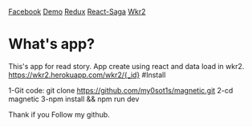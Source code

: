 [Facebook](http:fb.com/0.anhsang.0)
[Demo](http://magneticer.com)
[Redux](https://www.npmjs.com/package/redux)
[React-Saga](https://www.npmjs.com/package/redux-saga)
[Wkr2](https://wkr2.herokuapp.com/wkr2/4)
# What's app?
This's app for read story.
App create using  react and data load in wkr2.
https://wkr2.herokuapp.com/wkr2/{_id}
#Install

1-Git code: git clone https://github.com/my0sot1s/magnetic.git
2-cd magnetic
3-npm install && npm run dev 

Thank if you Follow my github.